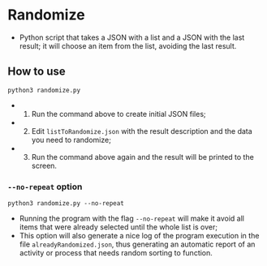 # Randomize

- Python script that takes a JSON with a list and a JSON with the last result; it will choose an item from the list, avoiding the last result.

## How to use

```console
python3 randomize.py
```

- 1. Run the command above to create initial JSON files;
- 2. Edit `listToRandomize.json` with the result description and the data you need to randomize;
- 3. Run the command above again and the result will be printed to the screen.

### `--no-repeat` option

```console
python3 randomize.py --no-repeat
```

- Running the program with the flag `--no-repeat` will make it avoid all items that were already selected until the whole list is over;
- This option will also generate a nice log of the program execution in the file `alreadyRandomized.json`, thus generating an automatic report of an activity or process that needs random sorting to function.
